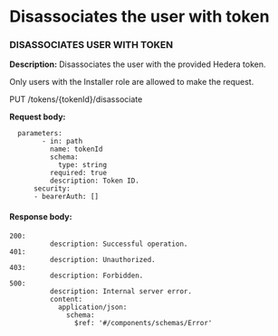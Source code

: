 # Disassociates the user with token

### DISASSOCIATES USER WITH TOKEN

**Description:** Disassociates the user with the provided Hedera token.&#x20;

Only users with the Installer role are allowed to make the request.

PUT  /tokens/{tokenId}/disassociate

**Request body:**

```
  parameters:
        - in: path
          name: tokenId
          schema:
            type: string
          required: true
          description: Token ID.
      security:
      - bearerAuth: []
```

#### Response body:

```
200:
          description: Successful operation.
401:
          description: Unauthorized.
403:
          description: Forbidden.
500:
          description: Internal server error.
          content:
            application/json:
              schema:
                $ref: '#/components/schemas/Error'
```
